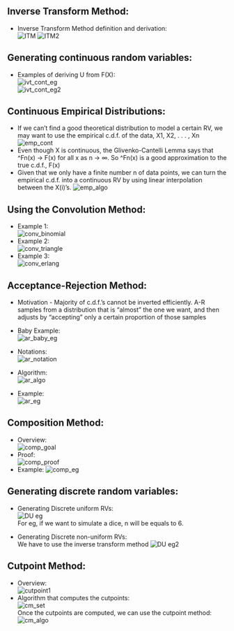 ## Inverse Transform Method:
* Inverse Transform Method definition and derivation:  
    ![ITM](./docs/ITM.PNG) 
    ![ITM2](./docs/ITM2.PNG) 


## Generating continuous random variables:
* Examples of deriving U from F(X):  
    ![ivt_cont_eg](./docs/ivt_cont_eg.PNG)  
    ![ivt_cont_eg2](./docs/ivt_cont_eg2.PNG)  

## Continuous Empirical Distributions:
* If we can’t find a good theoretical distribution to model a certain RV, we may want to use the empirical c.d.f. of the data, X1, X2, . . . , Xn
    ![emp_cont](./docs/emp_cont.PNG)  
* Even though X is continuous, the Glivenko-Cantelli Lemma says that ^Fn(x) → F(x) for all x as n → ∞. So ^Fn(x) is a good approximation to the true c.d.f., F(x)
* Given that we only have a finite number n of data points, we can turn the empirical c.d.f. into a continuous RV by using linear interpolation between the X(i)’s.
    ![emp_algo](./docs/emp_algo.PNG)  

## Using the Convolution Method:
* Example 1:  
    ![conv_binomial](./docs/conv_binomial.PNG)  
* Example 2:  
    ![conv_triangle](./docs/conv_triangle.PNG)  
* Example 3:  
    ![conv_erlang](./docs/conv_erlang.PNG)

## Acceptance-Rejection Method:
* Motivation - Majority of c.d.f.’s cannot be inverted efficiently. A-R samples from a distribution that is “almost” the one we want, and then adjusts by “accepting” only a certain proportion of those samples

* Baby Example:  
    ![ar_baby_eg](./docs/ar_baby_eg.PNG)  
  
* Notations:  
    ![ar_notation](./docs/ar_notation.PNG)

* Algorithm:  
    ![ar_algo](./docs/ar_algo.PNG)

* Example:  
    ![ar_eg](./docs/ar_eg.PNG)

## Composition Method:
* Overview:  
    ![comp_goal](./docs/comp_goal.PNG)  
* Proof:  
    ![comp_proof](./docs/comp_proof.PNG)  
* Example:
    ![comp_eg](./docs/comp_eg.PNG)  

## Generating discrete random variables:
* Generating Discrete uniform RVs:  
    ![DU eg](./docs/du_eg.PNG)  
    For eg, if we want to simulate a dice, n will be equals to 6.

* Generating Discrete non-uniform RVs:  
    We have to use the inverse transform method
    ![DU eg2](./docs/du_eg2.PNG) 

## Cutpoint Method:
* Overview:  
    ![cutpoint1](./docs/cutpoint_method_1.PNG)  
* Algorithm that computes the cutpoints:  
    ![cm_set](./docs/cmset.PNG)   
    Once the cutpoints are computed, we can use the cutpoint method:  
    ![cm_algo](./docs/cm_algo.PNG) 
